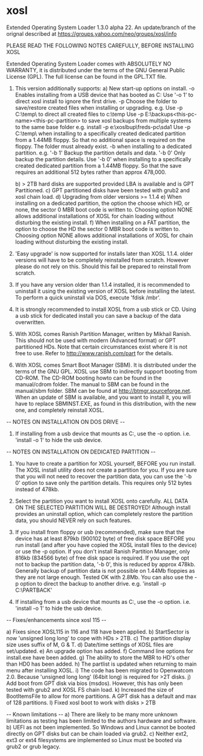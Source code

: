 # xosl
Extended Operating System Loader 1.3.0 alpha 22. 
An update/branch of the orignal described at https://groups.yahoo.com/neo/groups/xosl/info

PLEASE READ THE FOLLOWING NOTES CAREFULLY, BEFORE INSTALLING XOSL

Extended Operating System Loader comes with ABSOLUTELY NO WARRANTY, it
is distributed under the terms of the GNU General Public License (GPL).
The full license can be found in the GPL.TXT file.

1. This version additionally supports:
   a) New start-up options on install.
      -o <drive-offset>
         Enables installing from a USB device that has booted as C:
         Use '-o 1' to direct xosl install to ignore the first drive.
      -p <file-path>
         Choose the folder to save/restore created files when installing 
         or upgrading. e.g.
         Use -p C:\temp\ to direct all created files to c:\temp
         Use -p E:\backups\<this-pc-name>\<this-pc-partition> to save 
         xosl backups from multiple systems to the same base folder e.g.
                install -p e:\xoslbup\freds-pc\sda1
         Use -p C:\temp\ when installing to a specifically created dedicated
         partition from a 1.44MB floppy. So that no additional space is 
         required on the floppy. The folder must already exist.
      -b <enable-disable-part-backup-data>  when installing to a 
         dedicated partition. e.g.
         '-b 1' Backup the partition details and data.
         '-b 0' Only backup the partition details.
         Use '-b 0' when installing to a specifically created dedicated 
         partition from a 1.44MB floppy. So that the save requires an 
         additional 512 bytes rather than approx 478,000.

   b) > 2TB hard disks are supported provided LBA is available and is 
      GPT Partitioned.
   c) GPT partitioned disks have been tested with grub2 and xosl chain load.
   d) Upgrading  from older versions >= 1.1.4
   e) When installing on a dedicated partition, the option the choose 
      which HD, or none, the sector 0 MBR boot code is written to.
      Choosing option NONE allows additional installations of XOSL for 
      chain loading without disturbing the existing install.
   f) When installing on a FAT partition, the option to choose
      the HD the sector 0 MBR boot code is written to.
      Choosing option NONE allows additional installations of XOSL for 
      chain loading without disturbing the existing install.
   
2. 'Easy upgrade' is now supported for installs later than XOSL 1.1.4. 
older versions will have to be completely reinstalled from scratch.
However please do not rely on this. Should this fail be prepared to 
reinstall from scratch.

3. If you have any version older than 1.1.4 installed, it is recommended
to uninstall it using the existing version of XOSL before installing the 
latest. To perform a quick uninstall via DOS, execute 'fdisk /mbr'.

4. It is strongly recommended to install XOSL from a usb stick or CD. 
Using a usb stick for dedicated install you can save a backup of the 
data overwritten.

5. With XOSL comes Ranish Partition Manager, written by Mikhail
Ranish. 
This should not be used with modern (Advanced format) or GPT 
partitioned HDs.
Note that certain circumstances exist where it is not
free to use. Refer to http://www.ranish.com/part for the details.

6. With XOSL comes Smart Boot Manager (SBM). It is distributed 
under the terms of the GNU GPL. XOSL use SBM to indirectly 
support booting from CD-ROM. The CD-ROM booting howto can be
found in the manual/cdrom folder. The manual to SBM can be 
found in the manual/sbm folder. SBM can be found at 
http://btmgr.sourceforge.net. When an update of SBM is available,
and you want to install it, you will have to replace SBMINST.EXE,
as found in this distribution, with the new one, and completely 
reinstall XOSL.

-- NOTES ON INSTALLATION ON DOS DRIVE --

1. If installing from a usb device that mounts as C:, use the
   -o <drive-offset> option. i.e. 'install -o 1' to hide the usb
   device.

-- NOTES ON INSTALLATION ON DEDICATED PARTITION --

1. You have to create a partition for XOSL yourself, BEFORE you
run install. The XOSL install utility does not create a partition
for you. If you are sure that you will not need to recover the
partition data, you can use the '-b 0' option to save only the 
partition details. This requires only 512 bytes instead of 478kb.


2. Select the partition you want to install XOSL onto carefully.
ALL DATA ON THE SELECTED PARTITION WILL BE DESTROYED! Although 
install provides an uninstall option, which can completely restore
the partition data, you should NEVER rely on such features. 

3. If you install from floppy or usb (recommended), make sure that the
device has at least 879kb (900102 byte) of free disk space BEFORE you run
install (and after you have copied the XOSL install files to the 
device) or use the -p option. If you don't install Ranish Partition 
Manager, only 816kb (834566 byte) of free disk space is required. 
If you use the opt not to backup the partition data, '-b 0', this is 
reduced by approx 478kb.
Generally backup of partition data is not possible on 1.44Mb floppies as 
they are not large enough. Tested OK with 2.8Mb. You can also use the -p
option to direct the backup to another drive. 
e.g. 'install -p C:\PARTBACK\'

4.  If installing from a usb device that mounts as C:, use the
   -o <drive-offset> option. i.e. 'install -o 1' to hide the usb
   device.

-- Fixes/enhancements since xosl 115 --

   a) Fixes since XOSL115 in 116 and 118 have been applied.
   b) StartSector is now 'unsigned long long' to cope with HDs > 2TB.
   c) The partition display size uses suffix of M, G & T.
   d) Date/time settings of XOSL files are set/updated.
   e) An upgrade option has added.
   f) Command line options for install.exe have been added.
   g) The ability to store the MBR to HD's other than HD0 has been added.
   h) The partlist is updated when returning to main menu after installing
      XOSL.
   i) The code has been migrated to Openwatcom 2.0. 
      Because 'unsigned long long' (64bit long) is required for >2T disks.
   j) Add boot from GPT disk via bios (msdos). However, this has only been 
      tested with grub2 and XOSL FS chain load.
   k) Increased the  size of BootItemsFile to allow for more partitions. 
      A GPT disk has a default and max of 128 partitions.
   l) Fixed xosl boot to work with disks > 2TB
 
-- Known limitations -- 
   a) There are likely to be many more unknown limitations as testing has
      been limited to the authors hardware and software.
   b) UEFI as not been implemented. 
      So Windows and Linux cannot be booted directly on GPT disks but can be
      chain loaded via grub2.
   c) Neither ext2, ext3 or ext4 filesystems are implemented so Linux must 
      be booted via grub2 or grub legacy.

